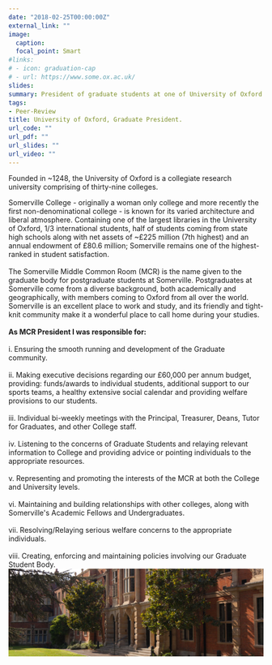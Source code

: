 ```yaml
---
date: "2018-02-25T00:00:00Z"
external_link: ""
image:
  caption: 
  focal_point: Smart
#links:
# - icon: graduation-cap
# - url: https://www.some.ox.ac.uk/
slides: 
summary: President of graduate students at one of University of Oxford's colleges - Somerville College. <br><br> <i> Click for more information. </i>
tags:
- Peer-Review
title: University of Oxford, Graduate President.
url_code: ""
url_pdf: ""
url_slides: ""
url_video: ""
---
```


Founded in ~1248, the University of Oxford is a collegiate research university comprising of thirty-nine colleges. <br>

Somerville College - originally a woman only college and more recently the first non-denominational college - is known for its varied architecture and liberal atmosphere. Containing one of the largest libraries in the University of Oxford, 1/3 international students, half of students coming from state high schools along with net assets of ~£225 million (7th highest) and an annual endowment of £80.6 million; Somerville remains one of the highest-ranked in student satisfaction. <br>
<br>
The Somerville Middle Common Room (MCR) is the name given to the graduate body for postgraduate students at Somerville. Postgraduates at Somerville come from a diverse background, both academically and geographically, with members coming to Oxford from all over the world. Somerville is an excellent place to work and study, and its friendly and tight-knit community make it a wonderful place to call home during your studies.<br>
<br>
<b>As MCR President I was responsible for:</b> <br>
<br>
i. Ensuring the smooth running and development of the Graduate community. <br>
<br>
ii. Making executive decisions regarding our £60,000 per annum budget, providing: funds/awards to individual students, additional support to our sports teams, a healthy extensive social calendar and providing welfare provisions to our students.<br>
<br>
iii. Individual bi-weekly meetings with the Principal, Treasurer, Deans, Tutor for Graduates, and other College staff. <br>
<br>
iv. Listening to the concerns of Graduate Students and relaying relevant information to College and providing advice or pointing individuals to the appropriate resources.<br>
<br>
v. Representing and promoting the interests of the MCR at both the College and University levels.<br>
<br>
vi. Maintaining and building relationships with other colleges, along with Somerville's Academic Fellows and Undergraduates.<br>
<br>
vii. Resolving/Relaying serious welfare concerns to the appropriate individuals. <br>
<br>
viii. Creating, enforcing and maintaining policies involving our Graduate Student Body. <br>
![Somerville](s.jpg)


